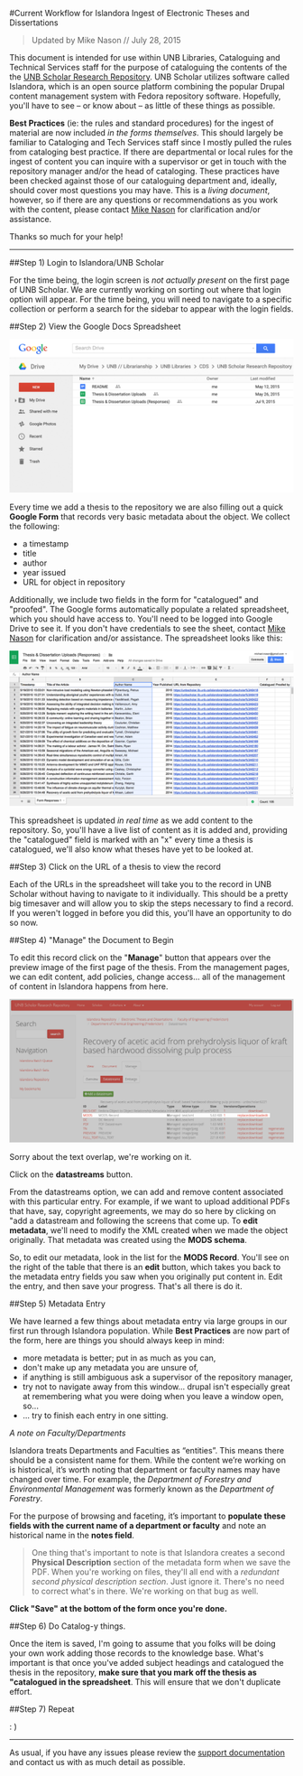 #Current Workflow for Islandora Ingest of Electronic Theses and Dissertations

> Updated by Mike Nason // July 28, 2015

This document is intended for use within UNB Libraries, Cataloguing and Technical Services staff for the purpose of cataloguing the contents of the the [UNB Scholar Research Repository](http://unbscholar.lib.unb.ca). UNB Scholar utilizes software called Islandora, which is an open source platform combining the popular Drupal content management system with Fedora repository software. Hopefully, you'll have to see – or know about – as little of these things as possible. 

**Best Practices** (ie: the rules and standard procedures) for the ingest of material are now included *in the forms themselves*. This should largely be familiar to Cataloging and Tech Services staff since I mostly pulled the rules from cataloging best practice. If there are departmental or local rules for the ingest of content you can inquire with a supervisor or get in touch with the repository manager and/or the head of cataloging. These practices have been checked against those of our cataloguing department and, ideally, should cover most questions you may have. This is a *living document*, however, so if there are any questions or recommendations as you work with the content, please contact [Mike Nason](mailto:michael.nason@gmail.com) for clarification and/or assistance. 

Thanks so much for your help!

<hr>

##Step 1) Login to Islandora/UNB Scholar

For the time being, the login screen is *not actually present* on the first page of UNB Scholar. We are currently working on sorting out where that login option will appear. For the time being, you will need to navigate to a specific collection or perform a search for the sidebar to appear with the login fields. 

##Step 2) View the Google Docs Spreadsheet

![Google Docs](https://raw.githubusercontent.com/unb-libraries/unbscholar-docs/master/images/catalog01.png)

Every time we add a thesis to the repository we are also filling out a quick **Google Form** that records very basic metadata about the object. We collect the following:

- a timestamp
- title
- author
- year issued
- URL for object in repository

Additionally, we include two fields in the form for "catalogued" and "proofed". The Google forms automatically populate a related spreadsheet, which you should have access to. You'll need to be logged into Google Drive to see it. If you don't have credentials to see the sheet, contact [Mike Nason](mailto:michael.nason@gmail.com) for clarification and/or assistance. The spreadsheet looks like this:

![Google Spreadsheet](https://raw.githubusercontent.com/unb-libraries/unbscholar-docs/master/images/catalog02.png)

This spreadsheet is updated *in real time* as we add content to the repository. So, you'll have a live list of content as it is added and, providing the "catalogued" field is marked with an "x" every time a thesis is catalogued, we'll also know what theses have yet to be looked at. 

##Step 3) Click on the URL of a thesis to view the record

Each of the URLs in the spreadsheet will take you to the record in UNB Scholar without having to navigate to it individually. This should be a pretty big timesaver and will allow you to skip the steps necessary to find a record. If you weren't logged in before you did this, you'll have an opportunity to do so now. 

##Step 4) "Manage" the Document to Begin

To edit this record click on the "**Manage**" button that appears over the preview image of the first page of the thesis. From the management pages, we can edit content, add policies, change access... all of the management of content in Islandora happens from here.  

![Managing Datastreams](https://raw.githubusercontent.com/unb-libraries/unbscholar-docs/master/images/thesis08.png)

Sorry about the text overlap, we're working on it. 

Click on the **datastreams** button. 

From the datastreams option, we can add and remove content associated with this particular entry. For example, if we want to upload additional PDFs that have, say, copyright agreements, we may do so here by clicking on "add a datastream and following the screens that come up. To **edit metadata**, we'll need to modify the XML created when we made the object originally. That metadata was created using the **MODS schema**. 

So, to edit our metadata, look in the list for the **MODS Record**. You'll see on the right of the table that there is an **edit** button, which takes you back to the metadata entry fields you saw when you originally put content in. Edit the entry, and then save your progress. That's all there is do it. 

##Step 5) Metadata Entry

We have learned a few things about metadata entry via large groups in our first run through Islandora population. While **Best Practices** are now part of the form, here are things you should always keep in mind: 

- more metadata is better; put in as much as you can,
- don't make up any metadata you are unsure of,
- if anything is still ambiguous ask a supervisor of the repository manager,
- try not to navigate away from this window... drupal isn't especially great at remembering what you were doing when you leave a window open, so...
- ... try to finish each entry in one sitting. 

*A note on Faculty/Departments*

Islandora treats Departments and Faculties as “entities”. This means there should be a consistent name for them. While the content we’re working on is historical, it’s worth noting that department or faculty names may have changed over time. For example, the *Department of Forestry and Environmental Management* was formerly known as the *Department of Forestry*. 

For the purpose of browsing and faceting, it’s important to **populate these fields with the current name of a department or faculty** and note an historical name in the **notes field**. 

> One thing that's important to note is that Islandora creates a second **Physical Description** section of the metadata form when we save the PDF. When you're working on files, they'll all end with a *redundant second physical description section*. Just ignore it. There's no need to correct what's in there. We're working on that bug as well. 

**Click "Save" at the bottom of the form once you're done.**

##Step 6) Do Catalog-y things.

Once the item is saved, I'm going to assume that you folks will be doing your own work adding those records to the knowledge base. What's important is that once you've added subject headings and catalogued the thesis in the repository, **make sure that you mark off the thesis as "catalogued in the spreadsheet**. This will ensure that we don't duplicate effort. 

##Step 7) Repeat

: ) 

<hr />

As usual, if you have any issues please review the [support documentation](https://github.com/unb-libraries/unbscholar-docs/blob/master/support.md) and contact us with as much detail as possible.